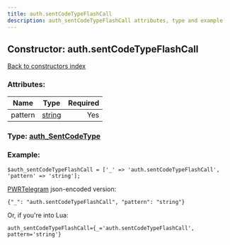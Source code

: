 ```yaml
---
title: auth.sentCodeTypeFlashCall
description: auth_sentCodeTypeFlashCall attributes, type and example
---
```

## Constructor: auth.sentCodeTypeFlashCall  
[Back to constructors index](index.md)



### Attributes:

| Name     |    Type       | Required |
|----------|:-------------:|---------:|
|pattern|[string](../types/string.md) | Yes|



### Type: [auth\_SentCodeType](../types/auth_SentCodeType.md)


### Example:

```
$auth_sentCodeTypeFlashCall = ['_' => 'auth.sentCodeTypeFlashCall', 'pattern' => 'string'];
```  

[PWRTelegram](https://pwrtelegram.xyz) json-encoded version:

```
{"_": "auth.sentCodeTypeFlashCall", "pattern": "string"}
```


Or, if you're into Lua:  


```
auth_sentCodeTypeFlashCall={_='auth.sentCodeTypeFlashCall', pattern='string'}

```



